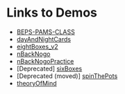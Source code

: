# Links to Demos

- [BEPS-PAMS-CLASS](https://roscoelai.github.io/demos/BEPS-PAMS-CLASS/)
- [dayAndNightCards](https://roscoelai.github.io/demos/dayAndNightCards/)
- [eightBoxes_v2](https://roscoelai.github.io/demos/eightBoxes_v2/)
- [nBackNogo](https://roscoelai.github.io/demos/nBackNogo/)
- [nBackNogoPractice](https://roscoelai.github.io/demos/nBackNogoPractice/)
- [Deprecated] [sixBoxes](https://roscoelai.github.io/demos/sixBoxes/)
- [Deprecated (moved)] [spinThePots](https://roscoelai.github.io/demos/spinThePots/)
- [theoryOfMind](https://roscoelai.github.io/demos/theoryOfMind/)

